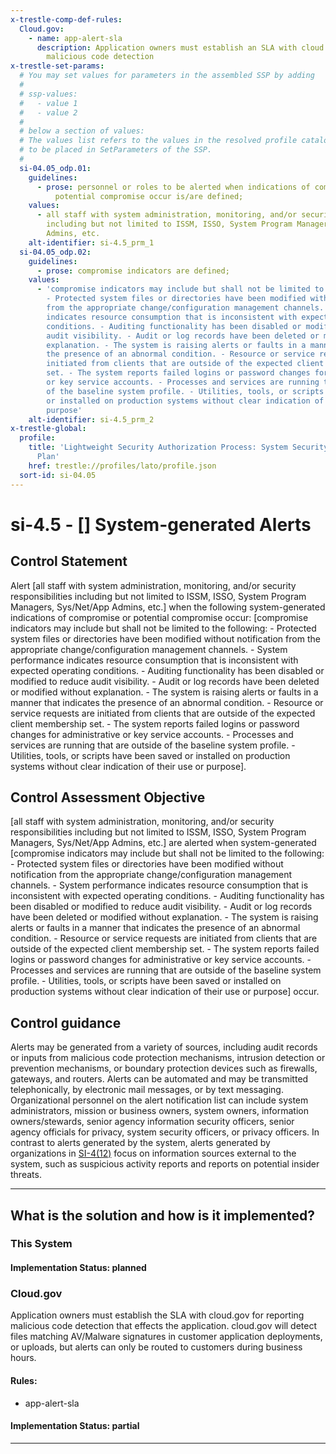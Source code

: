 ```yaml
---
x-trestle-comp-def-rules:
  Cloud.gov:
    - name: app-alert-sla
      description: Application owners must establish an SLA with cloud.gov for reporting
        malicious code detection
x-trestle-set-params:
  # You may set values for parameters in the assembled SSP by adding
  #
  # ssp-values:
  #   - value 1
  #   - value 2
  #
  # below a section of values:
  # The values list refers to the values in the resolved profile catalog, and the ssp-values represent new values
  # to be placed in SetParameters of the SSP.
  #
  si-04.05_odp.01:
    guidelines:
      - prose: personnel or roles to be alerted when indications of compromise or
          potential compromise occur is/are defined;
    values:
      - all staff with system administration, monitoring, and/or security responsibilities
        including but not limited to ISSM, ISSO, System Program Managers, Sys/Net/App
        Admins, etc.
    alt-identifier: si-4.5_prm_1
  si-04.05_odp.02:
    guidelines:
      - prose: compromise indicators are defined;
    values:
      - 'compromise indicators may include but shall not be limited to the following:
        - Protected system files or directories have been modified without notification
        from the appropriate change/configuration management channels. - System performance
        indicates resource consumption that is inconsistent with expected operating
        conditions. - Auditing functionality has been disabled or modified to reduce
        audit visibility. - Audit or log records have been deleted or modified without
        explanation. - The system is raising alerts or faults in a manner that indicates
        the presence of an abnormal condition. - Resource or service requests are
        initiated from clients that are outside of the expected client membership
        set. - The system reports failed logins or password changes for administrative
        or key service accounts. - Processes and services are running that are outside
        of the baseline system profile. - Utilities, tools, or scripts have been saved
        or installed on production systems without clear indication of their use or
        purpose'
    alt-identifier: si-4.5_prm_2
x-trestle-global:
  profile:
    title: 'Lightweight Security Authorization Process: System Security and Privacy
      Plan'
    href: trestle://profiles/lato/profile.json
  sort-id: si-04.05
---
```


# si-4.5 - \[\] System-generated Alerts

## Control Statement

Alert [all staff with system administration, monitoring, and/or security responsibilities including but not limited to ISSM, ISSO, System Program Managers, Sys/Net/App Admins, etc.] when the following system-generated indications of compromise or potential compromise occur: [compromise indicators may include but shall not be limited to the following: - Protected system files or directories have been modified without notification from the appropriate change/configuration management channels. - System performance indicates resource consumption that is inconsistent with expected operating conditions. - Auditing functionality has been disabled or modified to reduce audit visibility. - Audit or log records have been deleted or modified without explanation. - The system is raising alerts or faults in a manner that indicates the presence of an abnormal condition. - Resource or service requests are initiated from clients that are outside of the expected client membership set. - The system reports failed logins or password changes for administrative or key service accounts. - Processes and services are running that are outside of the baseline system profile. - Utilities, tools, or scripts have been saved or installed on production systems without clear indication of their use or purpose].

## Control Assessment Objective

[all staff with system administration, monitoring, and/or security responsibilities including but not limited to ISSM, ISSO, System Program Managers, Sys/Net/App Admins, etc.] are alerted when system-generated [compromise indicators may include but shall not be limited to the following: - Protected system files or directories have been modified without notification from the appropriate change/configuration management channels. - System performance indicates resource consumption that is inconsistent with expected operating conditions. - Auditing functionality has been disabled or modified to reduce audit visibility. - Audit or log records have been deleted or modified without explanation. - The system is raising alerts or faults in a manner that indicates the presence of an abnormal condition. - Resource or service requests are initiated from clients that are outside of the expected client membership set. - The system reports failed logins or password changes for administrative or key service accounts. - Processes and services are running that are outside of the baseline system profile. - Utilities, tools, or scripts have been saved or installed on production systems without clear indication of their use or purpose] occur.

## Control guidance

Alerts may be generated from a variety of sources, including audit records or inputs from malicious code protection mechanisms, intrusion detection or prevention mechanisms, or boundary protection devices such as firewalls, gateways, and routers. Alerts can be automated and may be transmitted telephonically, by electronic mail messages, or by text messaging. Organizational personnel on the alert notification list can include system administrators, mission or business owners, system owners, information owners/stewards, senior agency information security officers, senior agency officials for privacy, system security officers, or privacy officers. In contrast to alerts generated by the system, alerts generated by organizations in [SI-4(12)](#si-4.12) focus on information sources external to the system, such as suspicious activity reports and reports on potential insider threats.

______________________________________________________________________

## What is the solution and how is it implemented?

<!-- For implementation status enter one of: implemented, partial, planned, alternative, not-applicable -->

<!-- Note that the list of rules under ### Rules: is read-only and changes will not be captured after assembly to JSON -->

### This System

<!-- Add implementation prose for the main This System component for control: si-4.5 -->

#### Implementation Status: planned

### Cloud.gov

Application owners must establish the SLA with cloud.gov for reporting malicious code detection that effects the application. cloud.gov will detect files matching AV/Malware signatures in customer application deployments, or uploads, but alerts can only be routed to customers during business hours.

#### Rules:

  - app-alert-sla

#### Implementation Status: partial

______________________________________________________________________
